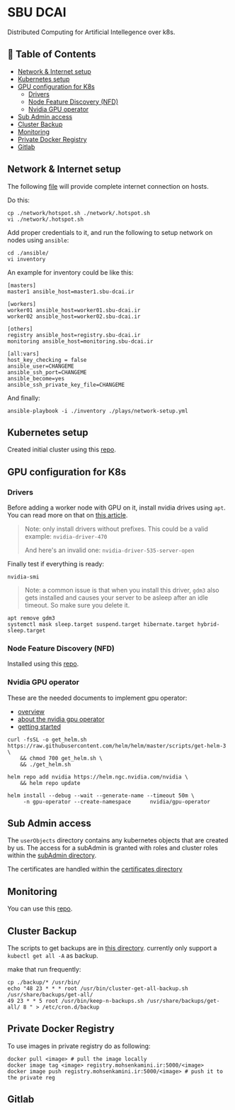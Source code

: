 # SBU DCAI
Distributed Computing for Artificial Intellegence over k8s.
## 📖 Table of Contents
- [Network & Internet setup](#network--internet-setup)
- [Kubernetes setup](#kubernetes-setup)
- [GPU configuration for K8s](#gpu-configuration-for-k8s)
  - [Drivers](#drivers)
  - [Node Feature Discovery (NFD)](#node-feature-discovery-nfd)
  - [Nvidia GPU operator](#nvidia-gpu-operator)
- [Sub Admin access](#sub-admin-access)
- [Cluster Backup](#cluster-backup)
- [Monitoring](#monitoring)
- [Private Docker Registry](private-docker-registry)
- [Gitlab](#gitlab)
## Network & Internet setup
The following [file](./network/hotspot.sh) will provide complete internet connection on hosts.

Do this:
~~~
cp ./network/hotspot.sh ./network/.hotspot.sh
vi ./network/.hotspot.sh
~~~
Add proper credentials to it, and run the following to setup network on nodes using `ansible`:
~~~
cd ./ansible/
vi inventory
~~~
An example for inventory could be like this: 
~~~
[masters]
master1 ansible_host=master1.sbu-dcai.ir

[workers]
worker01 ansible_host=worker01.sbu-dcai.ir
worker02 ansible_host=worker02.sbu-dcai.ir

[others]
registry ansible_host=registry.sbu-dcai.ir
monitoring ansible_host=monitoring.sbu-dcai.ir

[all:vars]
host_key_checking = false
ansible_user=CHANGEME
ansible_ssh_port=CHANGEME
ansible_become=yes
ansible_ssh_private_key_file=CHANGEME
~~~
And finally: 
~~~
ansible-playbook -i ./inventory ./plays/network-setup.yml
~~~

## Kubernetes setup

Created initial cluster using this [repo](https://github.com/mohsenkamini/Getting-started-w-Kubernetes).

## GPU configuration for K8s

### Drivers
Before adding a worker node with GPU on it, install nvidia drives using `apt`. You can read more on that on [this article](https://linuxconfig.org/how-to-install-the-nvidia-drivers-on-ubuntu-20-04-focal-fossa-linux).

> Note: only install drivers without prefixes. This could be a valid example: `nvidia-driver-470`
> 
> And here's an invalid one: `nvidia-driver-535-server-open`

Finally test if everything is ready:
~~~
nvidia-smi
~~~

> Note: a common issue is that when you install this driver, `gdm3` also gets installed and causes your server to be asleep after an idle timeout. So make sure you delete it.

~~~
apt remove gdm3
systemctl mask sleep.target suspend.target hibernate.target hybrid-sleep.target
~~~

### Node Feature Discovery (NFD)
Installed using this [repo](https://github.com/kubernetes-sigs/node-feature-discovery).

### Nvidia GPU operator
These are the needed documents to implement gpu operator:
- [overview](https://catalog.ngc.nvidia.com/orgs/nvidia/containers/gpu-operator)
- [about the nvidia gpu operator](https://catalog.ngc.nvidia.com/orgs/nvidia/containers/gpu-operator)
- [getting started](https://docs.nvidia.com/datacenter/cloud-native/gpu-operator/latest/getting-started.html)

~~~
curl -fsSL -o get_helm.sh https://raw.githubusercontent.com/helm/helm/master/scripts/get-helm-3 \
    && chmod 700 get_helm.sh \
    && ./get_helm.sh
~~~
~~~
helm repo add nvidia https://helm.ngc.nvidia.com/nvidia \
    && helm repo update
~~~
~~~
helm install --debug --wait --generate-name --timeout 50m \
     -n gpu-operator --create-namespace      nvidia/gpu-operator
~~~


## Sub Admin access
The `userObjects` directory contains any kubernetes objects that are created by us. The access for a subAdmin is granted with roles and cluster roles within the [subAdmin directory](./userObjects/subAdmin).

The certificates are handled within the [certificates directory](./userObjects/certificates)

## Monitoring

You can use this [repo](https://github.com/Mi-Kho/monitoring.git).

## Cluster Backup
The scripts to get backups are in [this directory](./backup/). currently only support a `kubectl get all -A` as backup.

make that run frequently:
~~~
cp ./backup/* /usr/bin/
echo "48 23 * * * root /usr/bin/cluster-get-all-backup.sh /usr/share/backups/get-all/
49 23 * * 5 root /usr/bin/keep-n-backups.sh /usr/share/backups/get-all/ 8 " > /etc/cron.d/backup
~~~

## Private Docker Registry
To use images in private registry do as following:
~~~
docker pull <image> # pull the image locally
docker image tag <image> registry.mohsenkamini.ir:5000/<image>
docker image push registry.mohsenkamini.ir:5000/<image> # push it to the private reg
~~~

## Gitlab


